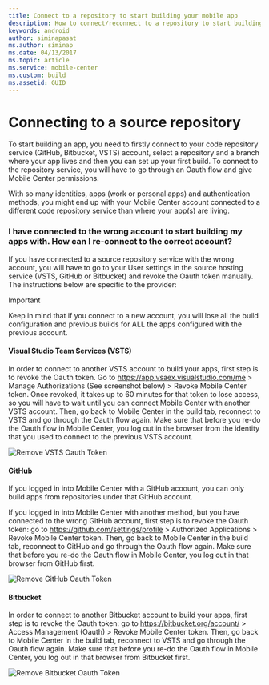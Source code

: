 ```yaml
---
title: Connect to a repository to start building your mobile app
description: How to connect/reconnect to a repository to start building your app
keywords: android
author: siminapasat
ms.author: siminap
ms.date: 04/13/2017
ms.topic: article
ms.service: mobile-center
ms.custom: build
ms.assetid: GUID
---
```


# Connecting to a source repository 

To start building an app, you need to firstly connect to your code repository service (GitHub, Bitbucket, VSTS) account, select a repository and a branch where your app lives and then you can set up your first build. To connect to the repository service, you will have to go through an Oauth flow and give Mobile Center permissions.

With so many identities, apps (work or personal apps) and authentication methods, you might end up with your Mobile Center account connected to a different code repository service than where your app(s) are living.


### I have connected to the wrong account to start building my apps with. How can I re-connect to the correct account?
If you have connected to a source repository service with the wrong account, you will have to go to your User settings in the source hosting service (VSTS, GitHub or Bitbucket) and revoke the Oauth token manually. The instructions below are specific to the provider:

>[!IMPORTANT]
>Keep in mind that if you connect to a new account, you will lose all the build configuration and previous builds for ALL the apps configured with the previous account.

#### Visual Studio Team Services (VSTS)
In order to connect to another VSTS account to build your apps, first step is to revoke the Oauth token. Go to https://app.vsaex.visualstudio.com/me > Manage Authorizations (See screenshot below) > Revoke Mobile Center token. Once revoked, it takes up to 60 minutes for that token to lose access, so you will have to wait until you can connect Mobile Center with another VSTS account. Then, go back to Mobile Center in the build tab, reconnect to VSTS and go through the Oauth flow again. Make sure that before you re-do the Oauth flow in Mobile Center, you log out in the browser from the identity that you used to connect to the previous VSTS account.

![Remove VSTS Oauth Token][remove-vsts-oauth-token]

#### GitHub
If you logged in into Mobile Center with a GitHub acoount, you can only build apps from repositories under that GitHub account.

If you logged in into Mobile Center with another method, but you have connected to the wrong GitHub account, first step is to revoke the Oauth token: go to https://github.com/settings/profile > Authorized Applications > Revoke Mobile Center token. Then, go back to Mobile Center in the build tab, reconnect to GitHub and go through the Oauth flow again. Make sure that before you re-do the Oauth flow in Mobile Center, you log out in that browser from GitHub first.

![Remove GitHub Oauth Token][remove-github-oauth-token]

#### Bitbucket
In order to connect to another Bitbucket account to build your apps, first step is to revoke the Oauth token: go to https://bitbucket.org/account/ > Access Management (Oauth) > Revoke Mobile Center token. Then, go back to Mobile Center in the build tab, reconnect to VSTS and go through the Oauth flow again. Make sure that before you re-do the Oauth flow in Mobile Center, you log out in that browser from Bitbucket first. 

![Remove Bitbucket Oauth Token][remove-bitbucket-oauth-token]

[remove-vsts-oauth-token]: ~/build/images/remove-vsts-oauth-token.png "Remove VSTS token"
[remove-github-oauth-token]: ~/build/images/remove-github-oauth-token.png "Remove GitHub token"
[remove-bitbucket-oauth-token]: ~/build/images/remove-bitbucket-oauth-token.png "Remove Bitbucket token"



